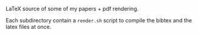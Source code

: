 LaTeX source of some of my papers + pdf rendering.

Each subdirectory contain a `render.sh` script to compile the bibtex
and the latex files at once.
